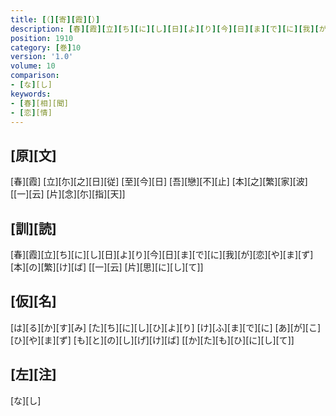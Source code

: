 ```yaml
---
title: [（][寄][霞][）]
description: [春][霞][立][ち][に][し][日][よ][り][今][日][ま][で][に][我][が][恋][や][ま][ず][本][の][繁][け][ば] [[一][云] [片][思][に][し][て]]
position: 1910
category: [巻]10
version: '1.0'
volume: 10
comparison:
- [な][し]
keywords:
- [春][相][聞]
- [恋][情]
---
```


## [原][文]

[春][霞] [立][尓][之][日][従] [至][今][日] [吾][戀][不][止] [本][之][繁][家][波] [[一][云] [片][念][尓][指][天]]

## [訓][読]

[春][霞][立][ち][に][し][日][よ][り][今][日][ま][で][に][我][が][恋][や][ま][ず][本][の][繁][け][ば] [[一][云] [片][思][に][し][て]]

## [仮][名]

[は][る][か][す][み] [た][ち][に][し][ひ][よ][り] [け][ふ][ま][で][に] [あ][が][こ][ひ][や][ま][ず] [も][と][の][し][げ][け][ば] [[か][た][も][ひ][に][し][て]]

## [左][注]

[な][し]
